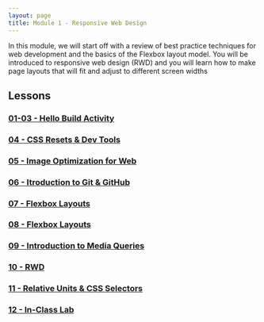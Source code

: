 ```yaml
---
layout: page
title: Module 1 - Responsive Web Design
---
```


In this module, we will start off with a review of best practice techniques for web development and the basics of the Flexbox layout model. You will be introduced to responsive web design (RWD) and you will learn how to make page layouts that will fit and adjust to different screen widths

## Lessons

### [01-03 - Hello Build Activity](01-03/01-03-hello-build.md)
### [04 - CSS Resets & Dev Tools](04-reset-dev-tools.md)
### [05 - Image Optimization for Web](05-image-optimization.md)
### [06 - Itroduction to Git & GitHub](06-github.md)
### [07 - Flexbox Layouts](07-flexbox.md)
### [08 - Flexbox Layouts](08-flexbox.md)
### [09 - Introduction to Media Queries](09-media-queries.md)
### [10 - RWD](10-rwd.md)
### [11 - Relative Units & CSS Selectors](11-units-selectors.md)
### [12 - In-Class Lab](12-in-class-lab.md)